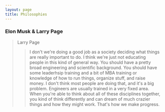 ```yaml
---
layout: page
title: Philosophies 
---
```


### Elon Musk & Larry Page 

> Larry Page 
>> I don't we're doing a good job as a society deciding what things are really important to do. I think we're just not educating people in this kind of general way. You should have a pretty broad engineering and scientific background. You should have some leaderhsip training and a bit of MBA training or knowledge of how to run things, organize stuff, and raise money. I don't think most people are doing that, and it's a big problem. Engineers are usually trained in a very fixed area. When you're able to think about all of these disciplines together, you kind of think differently and can dream of much crazier things and how they might work. That's how we make progress.


